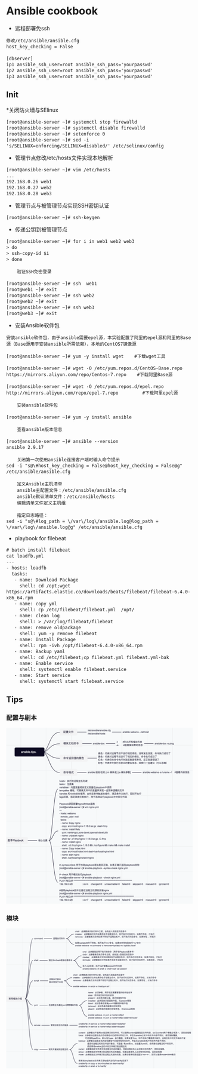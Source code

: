 # Ansible cookbook

* 远程部署免ssh
```
修改/etc/ansible/ansible.cfg
host_key_checking = False

[dbserver]
ip1 ansible_ssh_user=root ansible_ssh_pass='yourpasswd'
ip2 ansible_ssh_user=root ansible_ssh_pass='yourpasswd'
ip3 ansible_ssh_user=root ansible_ssh_pass='yourpasswd'
```


## Init

*关闭防火墙与SElinux
```
[root@ansible-server ~]# systemctl stop firewalld
[root@ansible-server ~]# systemctl disable firewalld
[root@ansible-server ~]# setenforce 0
[root@ansible-server ~]# sed -i 's/SELINUX=enforcing/SELINUX=disabled/' /etc/selinux/config
```
* 管理节点修改/etc/hosts文件实现本地解析
```
[root@ansible-server ~]# vim /etc/hosts
...
192.168.0.26 web1
192.168.0.27 web2
192.168.0.28 web3
```
* 管理节点与被管理节点实现SSH密钥认证
```
[root@ansible-server ~]# ssh-keygen
```
* 传递公钥到被管理节点
```
[root@ansible-server ~]# for i in web1 web2 web3 
> do
> ssh-copy-id $i
> done

    验证SSH免密登录

[root@ansible-server ~]# ssh  web1
[root@web1 ~]# exit
[root@ansible-server ~]# ssh web2
[root@web2 ~]# exit
[root@ansible-server ~]# ssh web3
[root@web3 ~]# exit
```
* 安装Ansible软件包
```
安装ansible软件包，由于ansible需要epel源，本实验配置了阿里的epel源和阿里的Base源（Base源用于安装ansible所需依赖），本地的CentOS7镜像源

[root@ansible-server ~]# yum -y install wget    #下载wget工具

[root@ansible-server ~]# wget -O /etc/yum.repos.d/CentOS-Base.repo https://mirrors.aliyun.com/repo/Centos-7.repo    #下载阿里Base源

[root@ansible-server ~]# wget -O /etc/yum.repos.d/epel.repo http://mirrors.aliyun.com/repo/epel-7.repo         #下载阿里epel源

    安装ansible软件包

[root@ansible-server ~]# yum -y install ansible

    查看ansible版本信息

[root@ansible-server ~]# ansible --version
ansible 2.9.17

    关闭第一次使用ansible连接客户端时输入命令提示
sed -i "s@\#host_key_checking = False@host_key_checking = False@g" /etc/ansible/ansible.cfg

    定义Ansible主机清单
    ansible主配置文件：/etc/ansible/ansible.cfg
    ansible默认清单文件：/etc/ansible/hosts
    编辑清单文件定义主机组
    
    指定日志路径：
sed -i "s@\#log_path = \/var\/log\/ansible.log@log_path = \/var\/log\/ansible.log@g" /etc/ansible/ansible.cfg    
```
* playbook for filebeat
```
# batch install filebeat
cat loadfb.yml
---
- hosts: loadfb
  tasks:
   - name: Download Package
     shell: cd /opt;wget https://artifacts.elastic.co/downloads/beats/filebeat/filebeat-6.4.0-x86_64.rpm
   - name: copy yml
     shell: cp /etc/filebeat/filebeat.yml  /opt/
   - name: clean log
     shell: > /var/log/filebeat/filebeat
   - name: remove oldpackage
     shell: yum -y remove filebeat
   - name: Install Package
     shell: rpm -ivh /opt/filebeat-6.4.0-x86_64.rpm
   - name: Backup yaml
     shell: cd /etc/filebeat;cp filebeat.yml filebeat.yml-bak
   - name: Enable service
     shell: systemctl enable filebeat.service
   - name: Start service
     shell: systemctl start filebeat.service

```



## Tips
### 配置与剧本
<img src="https://github.com/r2010shadow/Cookbook/blob/master/ansible/img/ansible.tips.1.png" width=500>

### 模块
<img src="https://github.com/r2010shadow/Cookbook/blob/master/ansible/img/ansible.tips.2.png" width=500>


